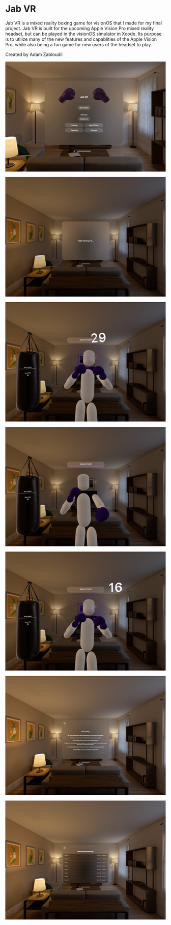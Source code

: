 # Jab VR

Jab VR is a mixed reality boxing game for visionOS that I made for my final project. Jab
VR is built for the upcoming Apple Vision Pro mixed reality headset, but can be played in the visionOS simulator in Xcode. Its purpose is to
utilize many of the new features and capablities of the Apple Vision Pro, while also being a fun game for new users of the headset to play.

Created by Adam Zabloudil




![pic1](/docs/pic1.png)

![pic7](/docs/pic7.png)

![pic2](/docs/pic2.png)

![pic3](/docs/pic3.png)

![pic4](/docs/pic4.png)

![pic5](/docs/pic5.png)

![pic6](/docs/pic6.png)
